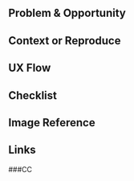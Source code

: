 ## Problem & Opportunity

## Context or Reproduce

## UX Flow

## Checklist

## Image Reference

## Links

###CC
